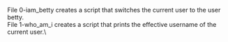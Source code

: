 File 0-iam_betty creates a script that switches the current user to the user betty.\
File 1-who_am_i creates a script that prints the effective username of the current user.\

